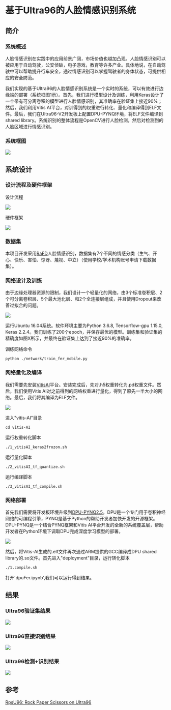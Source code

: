 # 基于Ultra96的人脸情感识别系统

## 简介

### 系统概述
人脸情感识别在实践中的应用前景广阔，市场价值也越加凸现。人脸情感识别可以被应用于自动驾驶，公安侦破，电子游戏，教育等许多产业。具体地说，在自动驾驶中可以帮助提升行车安全，通过情感识别可以掌握驾驶者的身体状态，可提供相应的安全防范。

我们实现的基于Ultra96的人脸情感识别系统是一个实时的系统，可以有效进行边缘端的部署（系统框图1示）。首先，我们进行模型设计及训练，利用Keras设计了一个带有可分离卷积的模型进行人脸情感识别，其准确率在验证集上接近90%；然后，我们利用Vitis AI平台，对训得到的权重进行转化、量化和编译得到ELF文件。最后，我们在Ultra96-V2开发板上配置DPU-PYNQ环境，将ELF文件编译到shared library。系统识别的整体流程是OpenCV进行人脸检测，然后对检测到的人脸区域进行情感识别。

### 系统框图
![](https://github.com/Liyang0520/Face-Emotion-Recognition-On-FPGA/tree/master/images/work_framework.png)


## 系统设计
### 设计流程及硬件框架

设计流程

![](https://github.com/Liyang0520/Face-Emotion-Recognition-On-FPGA/tree/master/images/design_framework.png)

硬件框架

![](https://github.com/Liyang0520/Face-Emotion-Recognition-On-FPGA/tree/master/images/HW_framework.png)

### 数据集
本项目开发采用[RaFD](http://www.socsci.ru.nl:8180/RaFD2/RaFD)人脸情感识别，数据集有7个不同的情感分类（生气、开心、快乐、害怕、惊讶、蔑视、中立）（使用学校/学术机构账号申请下载数据集）。

### 网络设计及训练
由于边缘处理器资源的限制，我们设计一个轻量化的网络，由3个标准卷积层、2个可分离卷积层、5个最大池化层、和2个全连接层组成，并且使用Dropout来改善过拟合的问题。

![](https://github.com/Liyang0520/Face-Emotion-Recognition-On-FPGA/tree/master/images/network_framework.png)

运行Ubuntu 16.04系统。软件环境主要为Python 3.6.8, Tensorflow-gpu 1.15.0, Keras 2.2.4。我们训练了200个epoch，并保存最优的模型。训练集和验证集的精确度如图X所示，并最终在验证集上达到了接近90%的准确率。

训练网络命令
```
python ./network/train_fer_mobile.py
```

### 网络量化及编译

我们需要先安装[VitisAI](https://github.com/Xilinx/Vitis-AI)平台。安装完成后，先对.h5权重转化为.pd权重文件。然后，我们使用Vitis AI对之前得到的网络权重进行量化，得到了原先一半大小的网络。最后，我们将其编译为ELF文件。

![](https://github.com/Liyang0520/Face-Emotion-Recognition-On-FPGA/tree/master/images/Vai_Q.png)


进入"vitis-AI"目录
```
cd vitis-AI
```

运行权重转化脚本
```
./1_vitisAI_keras2frozon.sh
```
运行量化脚本
```
./2_vitisAI_tf_quantize.sh
```
运行编译脚本
```
./3_vitisAI_tf_compile.sh
```

### 网络部署
首先我们需要将开发板环境升级到[DPU-PYNQ2.5](https://github.com/Xilinx/DPU-PYNQ)。DPU是一个专门用于卷积神经网络的可编程引擎，PYNQ是基于Python的帮助开发者加快开发的开源框架。DPU-PYNQ是一个结合PYNQ框架和Vitis AI平台开发的全新的系统覆盖层，帮助开发者在Python环境下调取DPU完成深度学习模型的部署。

![](https://github.com/Liyang0520/Face-Emotion-Recognition-On-FPGA/tree/master/images/PYNQ.png)

然后，将Vitis-AI生成的.elf文件再次通过ARM提供的GCC编译成DPU shared library的.so文件。首先进入"deployment"目录，运行转化脚本
```
./1.compile.sh
```

打开'dpuFer.ipynb',我们可以运行得到结果。

## 结果
### Ultra96验证集结果
![](https://github.com/Liyang0520/Face-Emotion-Recognition-On-FPGA/tree/master/images/valid_result.png)

### Ultra96直接识别结果
![](https://github.com/Liyang0520/Face-Emotion-Recognition-On-FPGA/tree/master/images/result.png)

### Ultra96检测+识别结果
![](https://github.com/Liyang0520/Face-Emotion-Recognition-On-FPGA/tree/master/images/result_update.png)


## 参考

[RpsU96: Rock Paper Scissors on Ultra96](https://github.com/xupsh/rps_u96)





